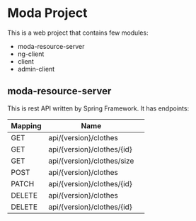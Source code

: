# Moda Project
This is a web project that contains few modules: 
- moda-resource-server
- ng-client
- client
- admin-client

## moda-resource-server
This is rest API written by Spring Framework. It has endpoints:

| Mapping  | Name | |
| ------------- | ------------- | ------------- |
| GET  | api/{version}/clothes  | |
| GET  | api/{version}/clothes/{id}  | |
| GET  | api/{version}/clothes/size  | |
| POST  | api/{version}/clothes  | |
| PATCH  | api/{version}/clothes/{id}  | |
| DELETE  | api/{version}/clothes  | | 
| DELETE  | api/{version}/clothes/{id}  | |
